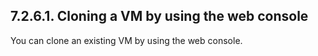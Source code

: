 ## 7.2.6.1. Cloning a VM by using the web console

You can clone an existing VM by using the web console.

